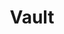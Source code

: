 ---
title: Vault
logo: /images/modules/vault-mark.svg
summary: A secure token vault
isOfficial: false
supportsTCC: true 
categories: 
    - secret-store
languages:
    - java
docs:
    java:
        url: https://www.testcontainers.org/modules/vault/
description: |
    ## Benefits
    ## Examples
---
